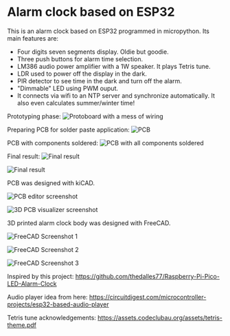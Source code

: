 # Alarm clock based on ESP32

This is an alarm clock based on ESP32 programmed in micropython. Its main features are:

- Four digits seven segments display. Oldie but goodie.
- Three push buttons for alarm time selection.
- LM386 audio power amplifier with a 1W speaker. It plays Tetris tune.
- LDR used to power off the display in the dark.
- PIR detector to see time in the dark and turn off the alarm.
- "Dimmable" LED using PWM ouput.
- It connects via wifi to an NTP server and synchronize automatically. It also even calculates summer/winter time!

Prototyping phase:
![Protoboard with a mess of wiring](https://github.com/jcortade/despertador/blob/main/images/IMG_20250525_185729.jpg)

Preparing PCB for solder paste application:
![PCB](https://github.com/jcortade/despertador/blob/main/images/IMG_20250606_174817.jpg)

PCB with components soldered:
![PCB with all components soldered](https://github.com/jcortade/despertador/blob/main/images/IMG_20250621_182720.jpg)

Final result:
![Final result](https://github.com/jcortade/despertador/blob/main/images/IMG_20250628_181656.jpg)

![Final result](https://github.com/jcortade/despertador/blob/main/images/IMG_20250630_230623.jpg)


PCB was designed with kiCAD. 

![PCB editor screenshot](https://github.com/jcortade/despertador/blob/main/images/Screenshot%20from%20pcb%20editor.png)

![3D PCB visualizer screenshot](https://github.com/jcortade/despertador/blob/main/images/despertador_3d_pcb.png)

3D printed alarm clock body was designed with FreeCAD. 

![FreeCAD Screenshot 1](https://github.com/jcortade/despertador/blob/main/images/freecad01.png)

![FreeCAD Screenshot 2](https://github.com/jcortade/despertador/blob/main/images/freecad02.png)

![FreeCAD Screenshot 3](https://github.com/jcortade/despertador/blob/main/images/freecad03.png)


Inspired by this project: https://github.com/thedalles77/Raspberry-Pi-Pico-LED-Alarm-Clock

Audio player idea from here: https://circuitdigest.com/microcontroller-projects/esp32-based-audio-player

Tetris tune acknowledgements: https://assets.codeclubau.org/assets/tetris-theme.pdf

